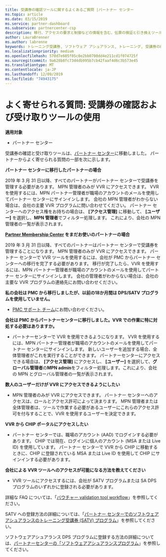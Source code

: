 ```yaml
---
title: 受講券の確認ツールに関するよくあるご質問 |パートナー センター
ms.topic: article
ms.date: 03/15/2019
ms.service: partner-dashboard
ms.subservice: partnercenter-csp
description: 移行、アクセスの要求と制御などの情報を含む、伝票の検証と引き換えツールに関してよく寄せられる質問。
author: LauraBrenner
ms.author: labrenne
keywords: トレーニング受講券, ソフトウェア アシュアランス, トレーニング, 受講券の確認, 受講券の予約
ms.localizationpriority: medium
ms.openlocfilehash: 570d7e605f05c0e2bb0700dd4e211cd1f074725f
ms.sourcegitcommit: 9a628b8fc73d4db995b7cb42faaf4d6c3b573e45
ms.translationtype: MT
ms.contentlocale: ja-JP
ms.lasthandoff: 12/09/2019
ms.locfileid: "74943175"
---
```

# <a name="faq-using-the-voucher-validation-and-redemption-tool"></a>よく寄せられる質問: 受講券の確認および受け取りツールの使用 

**適用対象**

- パートナー センター

受講券の確認と受け取りツールは、[パートナー センター](https://partner.microsoft.com/pcv/dashboard/overview)に移動しました。 パートナーからよく寄せられる質問の一部を次に示します。 

**パートナー センターに移行したパートナーの場合**

 2019 年 3 月 31 日以降、すべてのパートナーがパートナー センターで受講券を管理する必要があります。 MPN 管理者のみが VVR にアクセスできます。 VVR を使用するには、MPN パートナー管理者が職場のアカウントのメールを使用してパートナー センターにサインインします。 会社の MPN 管理者がわからない場合は、会社の主要 VVR プログラムに問い合わせてください。  パートナー センターへのアクセス権をお持ちの場合は、 **[アクセス管理]** に移動して、 **[ユーザー]** を選択し、**MPN 管理者**でフィルター処理します。 これにより、会社の MPN 管理者の一覧が表示されます。  

**[Partner Membership Center](https://partner.microsoft.com/) をまだお使いのパートナーの場合**

2019 年 3 月 31 日以降、すべてのパートナーはパートナー センターで受講券を管理することになります。 MPN 管理者のみが VVR にアクセスできます。 パートナー センターで VVR ツールを使用するには、会社が PMC からパートナー センターへの移行を完了する必要があります。 移行が完了したら、VVR を使用するには、MPN パートナー管理者が職場のアカウントのメールを使用してパートナー センターにサインインします。 会社の管理者がわからない場合は、会社の主要な VVR プログラムの連絡先にお問い合わせください。  


**私の会社は PMC から移行しましたが、以前の18か月間は DPS/SATV プログラムを使用していません。**

- [PMC サポート チーム](mailto:proghelp@microsoft.com)にお問い合わせください。 


**会社は PMC からパートナーセンターに移行しました。VVR での作業に特に対処する必要はありますか。** 

- パートナーセンターで VVR を使用できるようになります。  VVR を使用するには、MPN パートナー管理者が職場のアカウントのメールを使用してパートナー センターにサインインします。 新しいユーザーを追加する場合、全体管理者がこれを実行することができます。 パートナーセンターにアクセスできる場合は、 **[アクセス管理]** にアクセスし、 **[ユーザー]** を選択して、**グローバル管理者**の**MPN admin**をフィルター処理します。これにより、会社の MPN とグローバル管理者の一覧が表示されます。  

**数人のユーザーだけが VVR にアクセスできるようにしたい**

- MPN 管理者のみが VVR にアクセスできます。 パートナー センターへのアクセスは、ロールとアクセス許可によって決まります。 MPN 管理者または全体管理者は、ツールで作業する必要があるユーザーにこれらのアクセス許可を付与することで、VVR を使用するユーザーを決定できます。

**VVR から CHIP ポータルにアクセスしたい**

- パートナー センターでは、職場のアカウント (AAD) でログインする必要があります。  CHIP では現在、ログインに個人のアカウント (MSA または Live ID) を使用しています。  パートナー センターで VVR から CHIP に移動するときに、CHIP に登録されている MSA または Live ID を使用して CHIP にサインインする必要があります。

**会社による VVR ツールへのアクセスが可能になる方法を教えてください**

- VVR ツールにアクセスするには、会社が SATV プログラムまたは SA DPS プログラムのいずれかに登録される必要があります。

詳細な FAQ については、「[バウチャー validation tool workflow](https://query.prod.cms.rt.microsoft.com/cms/api/am/binary/RE3kz5o)」を参照してください。

SATV への登録方法の詳細については、「[パートナー センターでのソフトウェア アシュアランスのトレーニング受講券 (SATV) プログラム](software-assurance-satv.md)」を参照してください。

ソフトウェアアシュアランス DPS プログラムに登録する方法の詳細については、[パートナーセンターの「ソフトウェアアシュアランスプログラム](software-assurance-dps.md)」を参照してください。
